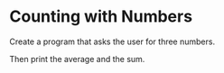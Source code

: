 # Counting with Numbers

Create a program that asks the user for three numbers.

Then print the average and the sum.

